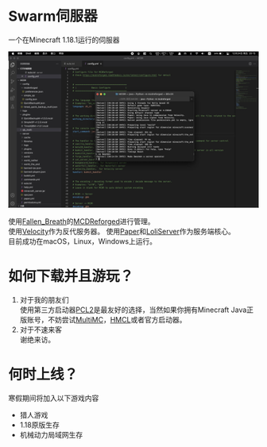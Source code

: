 # Swarm伺服器
一个在Minecraft 1.18.1运行的伺服器

![preview](https://github.com/Robotunl/SwarmSMP/blob/main/demo.JPG)

使用[Fallen_Breath](https://github.com/Fallen-Breath)的[MCDReforged](https://github.com/Fallen-Breath/MCDReforged)进行管理。  
使用[Velocity](https://velocitypowered.com)作为反代服务器。
使用[Paper](https://papermc.io)和[LoliServer](https://github.com/Loli-Server/LoliServer1.16)作为服务端核心。  
目前成功在macOS，Linux，Windows上运行。

# 如何下载并且游玩？
1. 对于我的朋友们  
使用第三方启动器[PCL2](https://afdian.net/@LTCat)是最友好的选择，当然如果你拥有Minecraft Java正版账号，不妨尝试[MultiMC](https://multimc.org)，[HMCL](http://hmcl.huangyuhui.net)或者官方启动器。
2. 对于不速来客  
谢绝来访。
# 何时上线？
寒假期间将加入以下游戏内容
* 猎人游戏
* 1.18原版生存
* 机械动力局域网生存
